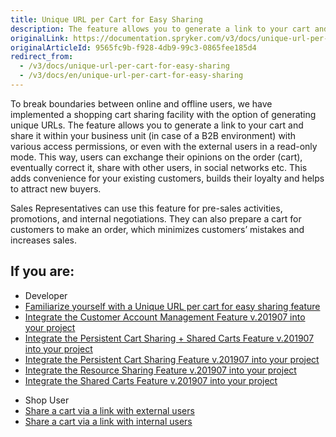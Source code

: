 ```yaml
---
title: Unique URL per Cart for Easy Sharing
description: The feature allows you to generate a link to your cart and share it within your business unit with various access permissions
originalLink: https://documentation.spryker.com/v3/docs/unique-url-per-cart-for-easy-sharing
originalArticleId: 9565fc9b-f928-4db9-99c3-0865fee185d4
redirect_from:
  - /v3/docs/unique-url-per-cart-for-easy-sharing
  - /v3/docs/en/unique-url-per-cart-for-easy-sharing
---
```


To break boundaries between online and offline users, we have implemented a shopping cart sharing facility with the option of generating unique URLs. The feature allows you to generate a link to your cart and share it within your business unit (in case of a B2B environment) with various access permissions, or even with the external users in a read-only mode. This way, users can exchange their opinions on the order (cart), eventually correct it, share with other users, in social networks etc. This adds convenience for your existing customers, builds their loyalty and helps to attract new buyers.

Sales Representatives can use this feature for pre-sales activities, promotions, and internal negotiations. They can also prepare a cart for customers to make an order, which minimizes customers’ mistakes and increases sales.

## If you are:

<div class="mr-container">
    <div class="mr-list-container">
        <!-- col1 -->
        <div class="mr-col">
            <ul class="mr-list mr-list-green">
                <li class="mr-title">Developer</li>
                <li><a href="https://documentation.spryker.com/v3/docs/unique-url-per-cart-for-easy-sharing-overview-201907" class="mr-link">Familiarize yourself with a Unique URL per cart for easy sharing feature</a></li>
                <li><a href="https://documentation.spryker.com/v3/docs/customer-account-management-feature-integration-201907" class="mr-link">Integrate the Customer Account Management Feature v.201907 into your project</a></li>
                <li><a href="https://documentation.spryker.com/v3/docs/persisitent-cart-sharing-shared-carts-integration-201907" class="mr-link">Integrate the Persistent Cart Sharing + Shared Carts Feature v.201907 into your project</a></li>
                 <li><a href="https://documentation.spryker.com/v3/docs/persistent-cart-sharing-feature-integration-201907" class="mr-link">Integrate the Persistent Cart Sharing Feature v.201907 into your project</a></li>
                 <li><a href="https://documentation.spryker.com/v3/docs/resource-sharing-feature-integration-201907" class="mr-link">Integrate the Resource Sharing Feature v.201907 into your project</a></li>
                <li><a href="https://documentation.spryker.com/v3/docs/shared-carts-feature-integration-201907" class="mr-link">Integrate the Shared Carts Feature v.201907 into your project</a></li>
            </ul>
        </div>
         <!-- col3 -->
        <div class="mr-col">
            <ul class="mr-list mr-list-red">
                <li class="mr-title">Shop User</li>
                <li><a href="https://documentation.spryker.com/v4/docs/shop-guide-managing-shopping-carts#sharing-a-cart-via-link-with-the-external-users" class="mr-link">Share a cart via a link with external users</a></li>
                <li><a href="https://documentation.spryker.com/v4/docs/shop-guide-managing-shopping-carts#sharing-a-cart-via-link-with-the-internal-users" class="mr-link">Share a cart via a link with internal users</a></li>
           </ul>
        </div>
    </div>
</div>
